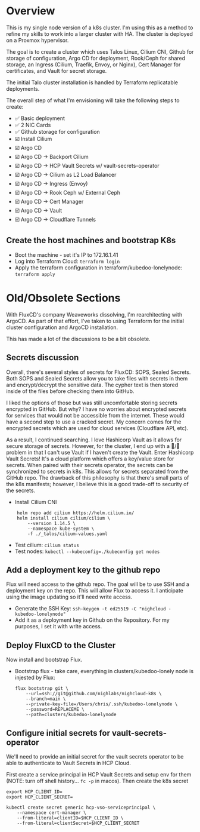 # Overview
This is my single node version of a k8s cluster.  I'm using this as a method to refine my skills to work into a larger cluster with HA.  The cluster is deployed on a Proxmox hypervisor.

The goal is to create a cluster which uses Talos Linux, Cilium CNI, Github for storage of configuration, Argo CD for deployment, Rook/Ceph for shared storage, an Ingress (Cilium, Traefik, Envoy, or Nginx), Cert Manager for certificates, and Vault for secret storage.

The initial Talo cluster installation is handled by Terraform replicatable deployments.

The overall step of what I'm envisioning will take the following steps to create:
- ✅ Basic deployment
- ✅ 2 NIC Cards
- ✅ Github storage for configuration
- ☑️ Install Cilium
- ☑️ Argo CD
- ☑️ Argo CD -> Backport Cilium
- ☑️ Argo CD -> HCP Vault Secrets w/ vault-secrets-operator
- ☑️ Argo CD -> Cilium as L2 Load Balancer
- ☑️ Argo CD -> Ingress (Envoy)
- ☑️ Argo CD -> Rook Ceph w/ External Ceph
- ☑️ Argo CD -> Cert Manager
- ☑️ Argo CD -> Vault
- ☑️ Argo CD -> Cloudflare Tunnels

## Create the host machines and bootstrap K8s
- Boot the machine - set it's IP to 172.16.1.41
- Log into Terraform Cloud: `terraform login`
- Apply the terraform configuration in terraform/kubedoo-lonelynode: `terraform apply`

# Old/Obsolete Sections
With FluxCD's company Weaveworks dissolving, I'm rearchitecting with ArgoCD.  As part of that effort, I've taken to using Terraform for the initial cluster configuration and ArgoCD installation.

This has made a lot of the discussions to be a bit obsolete.

## Secrets discussion
Overall, there's several styles of secrets for FluxCD: SOPS, Sealed Secrets.  Both SOPS and Sealed Secrets allow you to take files with secrets in them and encrypt/decrypt the sensitive data.  The cypher text is then stored inside of the files before checking them into GitHub.

I liked the options of those but was still uncomfortable storing secrets encrypted in GitHub.  But why?  I have no worries about encrypted secrets for services that would not be accessible from the internet.  These would have a second step to use a cracked secret.  My concern comes for the encrypted secrets which are used for cloud services (Cloudflare API, etc).

As a result, I continued searching.  I love Hashicorp Vault as it allows for secure storage of secrets.  However, for the cluster, I end up with a 🐓/🥚 problem in that I can't use Vault if I haven't create the Vault.  Enter Hashicorp Vault Secrets!  It's a cloud platform which offers a key/value store for secrets.  When paired with their secrets operator, the secrets can be synchronized to secrets in k8s.  This allows for secrets separated from the GitHub repo.  The drawback of this philosophy is that there's small parts of the k8s manifests; however, I believe this is a good trade-off to security of the secrets.


- Install Cilium CNI
```
    helm repo add cilium https://helm.cilium.io/
    helm install cilium cilium/cilium \
        --version 1.14.5 \
        --namespace kube-system \
        -f ./_talos/cilium-values.yaml
```
- Test cilium: `cilium status`
- Test nodes: `kubectl --kubeconfig=./kubeconfig get nodes`

## Add a deployment key to the github repo
Flux will need access to the github repo.  The goal will be to use SSH and a deployment key on the repo.  This will allow Flux to access it.  I anticipate using the image updating so it'll need write access.
- Generate the SSH Key: `ssh-keygen -t ed25519 -C "nighcloud - kubedoo-lonelynode"`
- Add it as a deployment key in Github on the Repository.  For my purposes, I set it with write access.

## Deploy FluxCD to the Cluster
Now install and bootstrap Flux.
- Bootstrap flux - take care, everything in clusters/kubedoo-lonely node is injested by Flux:
    ```
    flux bootstrap git \
        --url=ssh://git@github.com/nighlabs/nighcloud-k8s \
        --branch=main \
        --private-key-file=/Users/chris/.ssh/kubedoo-lonelynode \
        --password=REPLACEME \
        --path=clusters/kubedoo-lonelynode
    ```

## Configure initial secrets for vault-secrets-operator
We'll need to provide an initial secret for the vault secrets operator to be able to authenticate to Vault Secrets in HCP Cloud.

First create a service principal in HCP Vault Secrets and setup env for them (NOTE: turn off shell history... `fc -p` in macos).  Then create the k8s secret
```
export HCP_CLIENT_ID=
export HCP_CLIENT_SECRET=

kubectl create secret generic hcp-vso-serviceprincipal \
    --namespace cert-manager \
    --from-literal=clientID=$HCP_CLIENT_ID \
    --from-literal=clientSecret=$HCP_CLIENT_SECRET
```
